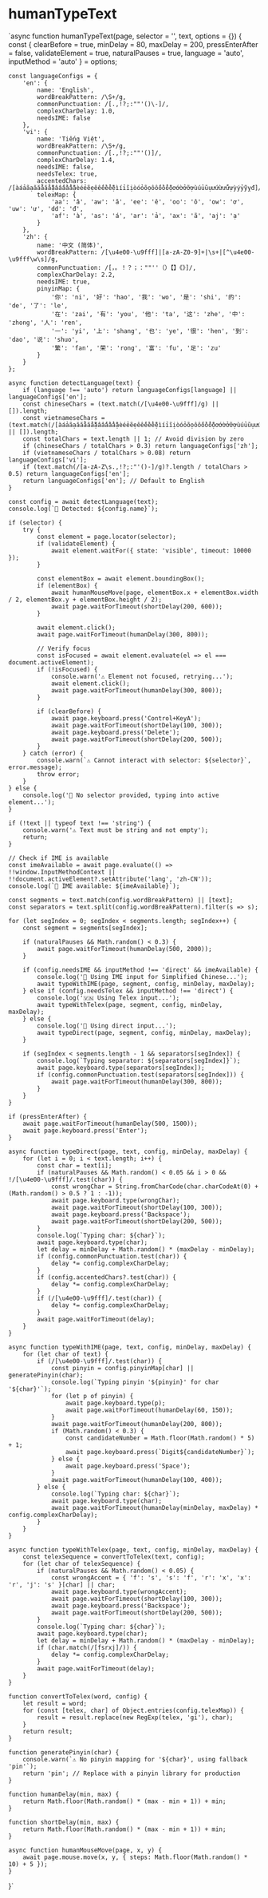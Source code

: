 # humanTypeText
`async function humanTypeText(page, selector = '', text, options = {}) {
    const {
        clearBefore = true,
        minDelay = 80,
        maxDelay = 200,
        pressEnterAfter = false,
        validateElement = true,
        naturalPauses = true,
        language = 'auto',
        inputMethod = 'auto'
    } = options;

    const languageConfigs = {
        'en': {
            name: 'English',
            wordBreakPattern: /\S+/g,
            commonPunctuation: /[.,!?;:""'()\-]/,
            complexCharDelay: 1.0,
            needsIME: false
        },
        'vi': {
            name: 'Tiếng Việt',
            wordBreakPattern: /\S+/g,
            commonPunctuation: /[.,!?;:""'()]/,
            complexCharDelay: 1.4,
            needsIME: false,
            needsTelex: true,
            accentedChars: /[àáảãạăắằẳẵặâấầẩẫậèéẻẽẹêếềểễệìíỉĩịòóỏõọôốồổỗộơớờởỡợùúủũụưứừửữựỳýỷỹỵđ]/gi,
            telexMap: {
                'aa': 'â', 'aw': 'ă', 'ee': 'ê', 'oo': 'ô', 'ow': 'ơ', 'uw': 'ư', 'dd': 'đ',
                'af': 'à', 'as': 'á', 'ar': 'ả', 'ax': 'ã', 'aj': 'ạ'
            }
        },
        'zh': {
            name: '中文 (简体)',
            wordBreakPattern: /[\u4e00-\u9fff]|[a-zA-Z0-9]+|\s+|[^\u4e00-\u9fff\w\s]/g,
            commonPunctuation: /[，。！？；：""''（）【】《》]/,
            complexCharDelay: 2.2,
            needsIME: true,
            pinyinMap: {
                '你': 'ni', '好': 'hao', '我': 'wo', '是': 'shi', '的': 'de', '了': 'le',
                '在': 'zai', '有': 'you', '他': 'ta', '这': 'zhe', '中': 'zhong', '人': 'ren',
                '一': 'yi', '上': 'shang', '也': 'ye', '很': 'hen', '到': 'dao', '说': 'shuo',
                '繁': 'fan', '荣': 'rong', '富': 'fu', '足': 'zu'
            }
        }
    };

    async function detectLanguage(text) {
        if (language !== 'auto') return languageConfigs[language] || languageConfigs['en'];
        const chineseChars = (text.match(/[\u4e00-\u9fff]/g) || []).length;
        const vietnameseChars = (text.match(/[àáảãạăắằẳẵặâấầẩẫậèéẻẽẹêếềểễệìíỉĩịòóỏõọôốồổỗộơớờởỡợùúủũụưứừửữựỳýỷỹỵđ]/gi) || []).length;
        const totalChars = text.length || 1; // Avoid division by zero
        if (chineseChars / totalChars > 0.3) return languageConfigs['zh'];
        if (vietnameseChars / totalChars > 0.08) return languageConfigs['vi'];
        if (text.match(/[a-zA-Z\s.,!?;:"'()-]/g)?.length / totalChars > 0.5) return languageConfigs['en'];
        return languageConfigs['en']; // Default to English
    }

    const config = await detectLanguage(text);
    console.log(`🎯 Detected: ${config.name}`);

    if (selector) {
        try {
            const element = page.locator(selector);
            if (validateElement) {
                await element.waitFor({ state: 'visible', timeout: 10000 });
            }

            const elementBox = await element.boundingBox();
            if (elementBox) {
                await humanMouseMove(page, elementBox.x + elementBox.width / 2, elementBox.y + elementBox.height / 2);
                await page.waitForTimeout(shortDelay(200, 600));
            }

            await element.click();
            await page.waitForTimeout(humanDelay(300, 800));

            // Verify focus
            const isFocused = await element.evaluate(el => el === document.activeElement);
            if (!isFocused) {
                console.warn('⚠️ Element not focused, retrying...');
                await element.click();
                await page.waitForTimeout(humanDelay(300, 800));
            }

            if (clearBefore) {
                await page.keyboard.press('Control+KeyA');
                await page.waitForTimeout(shortDelay(100, 300));
                await page.keyboard.press('Delete');
                await page.waitForTimeout(shortDelay(200, 500));
            }
        } catch (error) {
            console.warn(`⚠️ Cannot interact with selector: ${selector}`, error.message);
            throw error;
        }
    } else {
        console.log('📝 No selector provided, typing into active element...');
    }

    if (!text || typeof text !== 'string') {
        console.warn('⚠️ Text must be string and not empty');
        return;
    }

    // Check if IME is available
    const imeAvailable = await page.evaluate(() => !!window.InputMethodContext || !!document.activeElement?.setAttribute('lang', 'zh-CN'));
    console.log(`🎌 IME available: ${imeAvailable}`);

    const segments = text.match(config.wordBreakPattern) || [text];
    const separators = text.split(config.wordBreakPattern).filter(s => s);

    for (let segIndex = 0; segIndex < segments.length; segIndex++) {
        const segment = segments[segIndex];

        if (naturalPauses && Math.random() < 0.3) {
            await page.waitForTimeout(humanDelay(500, 2000));
        }

        if (config.needsIME && inputMethod !== 'direct' && imeAvailable) {
            console.log('🎌 Using IME input for Simplified Chinese...');
            await typeWithIME(page, segment, config, minDelay, maxDelay);
        } else if (config.needsTelex && inputMethod !== 'direct') {
            console.log('🇻🇳 Using Telex input...');
            await typeWithTelex(page, segment, config, minDelay, maxDelay);
        } else {
            console.log('📝 Using direct input...');
            await typeDirect(page, segment, config, minDelay, maxDelay);
        }

        if (segIndex < segments.length - 1 && separators[segIndex]) {
            console.log(`Typing separator: ${separators[segIndex]}`);
            await page.keyboard.type(separators[segIndex]);
            if (config.commonPunctuation.test(separators[segIndex])) {
                await page.waitForTimeout(humanDelay(300, 800));
            }
        }
    }

    if (pressEnterAfter) {
        await page.waitForTimeout(humanDelay(500, 1500));
        await page.keyboard.press('Enter');
    }

    async function typeDirect(page, text, config, minDelay, maxDelay) {
        for (let i = 0; i < text.length; i++) {
            const char = text[i];
            if (naturalPauses && Math.random() < 0.05 && i > 0 && !/[\u4e00-\u9fff]/.test(char)) {
                const wrongChar = String.fromCharCode(char.charCodeAt(0) + (Math.random() > 0.5 ? 1 : -1));
                await page.keyboard.type(wrongChar);
                await page.waitForTimeout(shortDelay(100, 300));
                await page.keyboard.press('Backspace');
                await page.waitForTimeout(shortDelay(200, 500));
            }
            console.log(`Typing char: ${char}`);
            await page.keyboard.type(char);
            let delay = minDelay + Math.random() * (maxDelay - minDelay);
            if (config.commonPunctuation.test(char)) {
                delay *= config.complexCharDelay;
            }
            if (config.accentedChars?.test(char)) {
                delay *= config.complexCharDelay;
            }
            if (/[\u4e00-\u9fff]/.test(char)) {
                delay *= config.complexCharDelay;
            }
            await page.waitForTimeout(delay);
        }
    }

    async function typeWithIME(page, text, config, minDelay, maxDelay) {
        for (let char of text) {
            if (/[\u4e00-\u9fff]/.test(char)) {
                const pinyin = config.pinyinMap[char] || generatePinyin(char);
                console.log(`Typing pinyin '${pinyin}' for char '${char}'`);
                for (let p of pinyin) {
                    await page.keyboard.type(p);
                    await page.waitForTimeout(humanDelay(60, 150));
                }
                await page.waitForTimeout(humanDelay(200, 800));
                if (Math.random() < 0.3) {
                    const candidateNumber = Math.floor(Math.random() * 5) + 1;
                    await page.keyboard.press(`Digit${candidateNumber}`);
                } else {
                    await page.keyboard.press('Space');
                }
                await page.waitForTimeout(humanDelay(100, 400));
            } else {
                console.log(`Typing char: ${char}`);
                await page.keyboard.type(char);
                await page.waitForTimeout(humanDelay(minDelay, maxDelay) * config.complexCharDelay);
            }
        }
    }

    async function typeWithTelex(page, text, config, minDelay, maxDelay) {
        const telexSequence = convertToTelex(text, config);
        for (let char of telexSequence) {
            if (naturalPauses && Math.random() < 0.05) {
                const wrongAccent = { 'f': 's', 's': 'f', 'r': 'x', 'x': 'r', 'j': 's' }[char] || char;
                await page.keyboard.type(wrongAccent);
                await page.waitForTimeout(shortDelay(100, 300));
                await page.keyboard.press('Backspace');
                await page.waitForTimeout(shortDelay(200, 500));
            }
            console.log(`Typing char: ${char}`);
            await page.keyboard.type(char);
            let delay = minDelay + Math.random() * (maxDelay - minDelay);
            if (char.match(/[fsrxj]/)) {
                delay *= config.complexCharDelay;
            }
            await page.waitForTimeout(delay);
        }
    }

    function convertToTelex(word, config) {
        let result = word;
        for (const [telex, char] of Object.entries(config.telexMap)) {
            result = result.replace(new RegExp(telex, 'gi'), char);
        }
        return result;
    }

    function generatePinyin(char) {
        console.warn(`⚠️ No pinyin mapping for '${char}', using fallback 'pin'`);
        return 'pin'; // Replace with a pinyin library for production
    }

    function humanDelay(min, max) {
        return Math.floor(Math.random() * (max - min + 1)) + min;
    }

    function shortDelay(min, max) {
        return Math.floor(Math.random() * (max - min + 1)) + min;
    }

    async function humanMouseMove(page, x, y) {
        await page.mouse.move(x, y, { steps: Math.floor(Math.random() * 10) + 5 });
    }
}`
